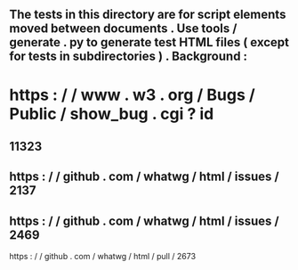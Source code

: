 The
tests
in
this
directory
are
for
script
elements
moved
between
documents
.
Use
tools
/
generate
.
py
to
generate
test
HTML
files
(
except
for
tests
in
subdirectories
)
.
Background
:
-
https
:
/
/
www
.
w3
.
org
/
Bugs
/
Public
/
show_bug
.
cgi
?
id
=
11323
-
https
:
/
/
github
.
com
/
whatwg
/
html
/
issues
/
2137
-
https
:
/
/
github
.
com
/
whatwg
/
html
/
issues
/
2469
-
https
:
/
/
github
.
com
/
whatwg
/
html
/
pull
/
2673
